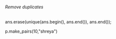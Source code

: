###### Remove duplicates 
ans.erase(unique(ans.begin(), ans.end()), ans.end());</br>

p.make_pairs(10,"shreya")
